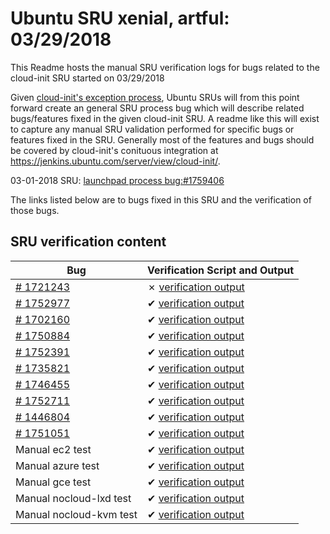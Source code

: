 Ubuntu SRU xenial, artful: 03/29/2018
=====
This Readme hosts the manual SRU verification logs for bugs related to the cloud-init SRU started on 03/29/2018

Given [cloud-init's exception process](https://wiki.ubuntu.com/CloudinitUpdates), Ubuntu SRUs will from this point forward create an general SRU process bug which will describe related bugs/features fixed in the given cloud-init SRU. A readme like this will exist to capture any manual SRU validation performed for specific bugs or features fixed in the SRU. Generally most of the features and bugs should be covered by cloud-init's conituous integration at https://jenkins.ubuntu.com/server/view/cloud-init/.


03-01-2018 SRU: [launchpad process bug:#1759406](https://pad.lv/1759406)


The links listed below are to bugs fixed in this SRU and the verification of those bugs.

## SRU verification content
| Bug | Verification Script and Output |
| -------- |  -------- |
| [# 1721243](http://pad.lv/1721243) | ✗ [verification output](../bugs/lp-1721243.txt) |
| [# 1752977](http://pad.lv/1752977) | ✔ [verification output](../bugs/lp-1752977.txt) |
| [# 1702160](http://pad.lv/1702160) | ✔ [verification output](../bugs/lp-1702160.txt) |
| [# 1750884](http://pad.lv/1750884) | ✔ [verification output](../bugs/lp-1750884.txt) |
| [# 1752391](http://pad.lv/1752391) | ✔ [verification output](../bugs/lp-1752391.txt) |
| [# 1735821](http://pad.lv/1735821) | ✔ [verification output](../bugs/lp-1735821.txt) |
| [# 1746455](http://pad.lv/1746455) | ✔ [verification output](../bugs/lp-1746455.txt) |
| [# 1752711](http://pad.lv/1752711) | ✔ [verification output](../manual/gce-sru-18.2.4.txt) |
| [# 1446804](http://pad.lv/1446804) | ✔ [verification output](../bugs/lp-1446804.txt) |
| [# 1751051](http://pad.lv/1751051) | ✔ [verification output](../bugs/lp-1751051.txt) |
| Manual ec2 test | ✔ [verification output](../manual/ec2-sru-18.2.4.txt) |
| Manual azure test | ✔ [verification output](../manual/azure-sru-18.2.4.txt) |
| Manual gce test | ✔ [verification output](../manual/gce-sru-18.2.4.txt) |
| Manual nocloud-lxd test | ✔ [verification output](../manual/nocloud-lxd-18.2.4.txt) |
| Manual nocloud-kvm test | ✔ [verification output](../manual/nocloud-kvm-18.2.4.txt) |
